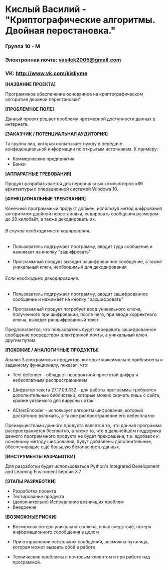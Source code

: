 # Кислый Василий - "Криптографические алгоритмы. Двойная перестановка."
### Группа 10 - М
### Электронная почта: vasilek2005@gmail.com
### VK: http://www.vk.com/kisliyme


**[НАЗВАНИЕ ПРОЕКТА]**

Программное обеспечение основанное на криптографическом алгоритме двойной перестановки"

**[ПРОБЛЕМНОЕ ПОЛЕ]**

Данный проект решает проблему чрезмерной доступности данных в интернете.

**[ЗАКАЗЧИК / ПОТЕНЦИАЛЬНАЯ АУДИТОРИЯ]**

Та группа лиц, которая испытывает нужду в передаче конфиденциальной информации по открытым источникам. К примеру:

* Коммерческие предприятия
* Банки

**[АППАРАТНЫЕ ТРЕБОВАНИЯ]**

Продукт разрабатывается для персональных компьютеров x86 архитектуры с операционной системой Windows 10.

**[ФУНКЦИОНАЛЬНЫЕ ТРЕБОВАНИЯ]**

Конечный программный продукт должен, используя метод шифрования алгоритмом двойной перестановки, кодировать сообщения размером до 20 килобайт, а также декодировать их.

###### В случае необходимости кодирования:

* Пользователь подгружает программу, вводит туда сообщение и нажимает на кнопку "зашифровать"

* Программный продукт выводит зашифрованное сообщение, а также уникальный ключ, необходимый для декодирования

###### Если необходимо декодирование:

* Пользователь подгружает программу, вводит зашифрованное сообщение и нажимает на кнопку "расшифровать"

* Программный продукт потребует ввод уникального ключа, полученного при шифровании, после чего, при вводе корректного ключа, выведет расшифрованный текст

Предполагается, что пользователь будет передавать зашифрованное сообщение посредством электронной почты, а уникальный ключ другим путём.

**[ПОХОЖИЕ / АНАЛОГИЧНЫЕ ПРОДУКТЫ]**

Анализ 3 программных продуктов, которые максимально приближены к заданному функционалу, показал, что:

* Text defender - обладает невероятной простотой шифра и небесплатным распространением

* Шифратор текста 27.17.09.332 - для работы программы требуются дополнительные библиотеки, которые можно скачать лишь с сайта, крайне уязвимого для вирусных атак

* ACtextEncoder - использует алгоритм шифрования, который достаточно взломать, а также распространение его небесплатно

Преимуществами данного продукта является то, что данная программа распространяется бесплатно, а также то, что в дальнейшем поддержка данного программного продукта не будет прекращена, т.е. вдобавок к основному методу шифрования, будут добавлены дополнительные, обеспечиващие ещё большую безопасность данных.

**[ИНСТРУМЕНТЫ РАЗРАБОТКИ]**

 Для разработки будет использоваться Python's Integrated Development and Learning Enviroment версии 3.7

**[ЭТАПЫ РАЗРАБОТКИ]**

* Разработка проекта
* Тестирование продукта
* (дополнительно) Исправление возникших проблем
* Внедрение

**[ВОЗМОЖНЫЕ РИСКИ]**

* Возможная потеря уникального ключа, и как следствие, потеря информационного соообщения в целом

* При отправлении нескольких сообщений, возможна путаница, которая может вызвать сбой в работе

* Технические проблемы с почтовым клиентом и при работе над программой.

